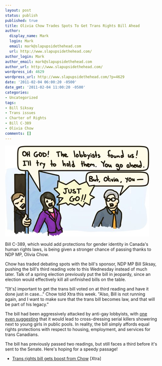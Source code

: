 ```yaml
---
layout: post
status: publish
published: true
title: Olivia Chow Trades Spots To Get Trans Rights Bill Ahead
author:
  display_name: Mark
  login: Mark
  email: mark@slapupsidethehead.com
  url: http://www.slapupsidethehead.com/
author_login: Mark
author_email: mark@slapupsidethehead.com
author_url: http://www.slapupsidethehead.com/
wordpress_id: 4629
wordpress_url: http://www.slapupsidethehead.com/?p=4629
date: '2011-02-04 06:00:20 -0500'
date_gmt: '2011-02-04 11:00:20 -0500'
categories:
- Uncategorized
tags:
- Bill Siksay
- Trans issues
- Charter of Rights
- Bill C-389
- Olivia Chow
comments: []
---
```

![Olivia Chow holds back a raging lobbyist, urging Bill Siksay to go on ahead.](/wp-content/media/2011/02/lobbyist-attack.jpg "Dramatization. May not have happened.")

Bill C-389, which would add protections for gender identity in Canada's human rights laws, is being given a stronger chance of passing thanks to NDP MP, Olivia Chow.

Chow has traded debating spots with the bill's sponsor, NDP MP Bill Siksay, pushing the bill's third reading vote to this Wednesday instead of much later. Talk of a spring election previously put the bill in jeopardy, since an election would effectively kill all unfinished bills on the table.

"[It's] important to get the trans bill voted on at third reading and have it done just in case..." Chow told Xtra this week. "Also, Bill is not running again, and I want to make sure that the trans bill becomes law, and that will be part of his legacy."

The bill had been aggressively attacked by anti-gay lobbyists, with [one even suggesting](http://www.slapupsidethehead.com/2010/11/charles-mcvety-throws-fits-over-gender-rights-bill/ "Yeah, it's our Slap regular, Charles McVety again.") that it would lead to cross-dressing serial killers showering next to young girls in public pools. In reality, the bill simply affords equal rights protections with respect to housing, employment, and services for trans Canadians.

The bill has previously passed two readings, but still faces a third before it's sent to the Senate. Here's hoping for a speedy passage!

- [Trans rights bill gets boost from Chow](http://www.xtra.ca/public/National/Trans_rights_bill_gets_boost_from_Chow-9721.aspx) [Xtra]
